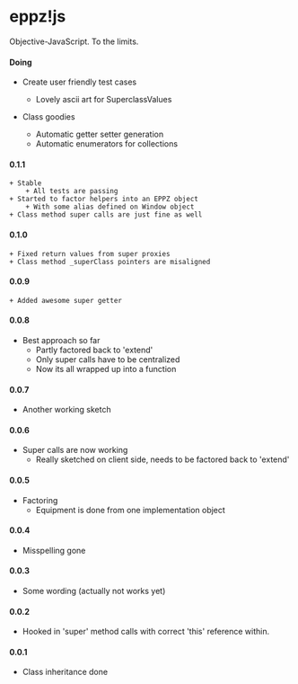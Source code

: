 eppz!js
=======

Objective-JavaScript. To the limits.


#### Doing

* Create user friendly test cases
    + Lovely ascii art for SuperclassValues

* Class goodies
    + Automatic getter setter generation
    + Automatic enumerators for collections


#### 0.1.1

    + Stable
        + All tests are passing
    + Started to factor helpers into an EPPZ object
        + With some alias defined on Window object
    + Class method super calls are just fine as well


#### 0.1.0

    + Fixed return values from super proxies
    + Class method _superClass pointers are misaligned


#### 0.0.9

    + Added awesome super getter


#### 0.0.8

+ Best approach so far
    + Partly factored back to 'extend'
    + Only super calls have to be centralized
    + Now its all wrapped up into a function


#### 0.0.7

+ Another working sketch


#### 0.0.6

+ Super calls are now working
    + Really sketched on client side, needs to be factored back to 'extend'


#### 0.0.5

+ Factoring
    + Equipment is done from one implementation object


#### 0.0.4

+ Misspelling gone


#### 0.0.3

+ Some wording (actually not works yet)
 

#### 0.0.2

+ Hooked in 'super' method calls with correct 'this' reference within.


#### 0.0.1

+ Class inheritance done

